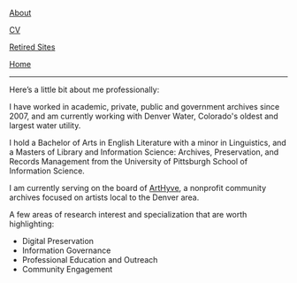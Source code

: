 [About](https://adamspeirs.github.io/about.html)

[CV](https://adamspeirs.github.io/cv.html)

[Retired Sites](https://adamspeirs.github.io/retiredsites.html)

[Home](https://adamspeirs.github.io/)

---

Here’s a little bit about me professionally:

I have worked in academic, private, public and government archives since 2007, and am currently working with Denver Water, Colorado's oldest and largest water utility.

I hold a Bachelor of Arts in English Literature with a minor in Linguistics, and a Masters of Library and Information Science: Archives, Preservation, and Records Management from the University of Pittsburgh School of Information Science.

I am currently serving on the board of [ArtHyve](https://www.arthyve.org), a nonprofit community archives focused on artists local to the Denver area. 

A few areas of research interest and specialization that are worth highlighting:

* Digital Preservation
* Information Governance
* Professional Education and Outreach
* Community Engagement
